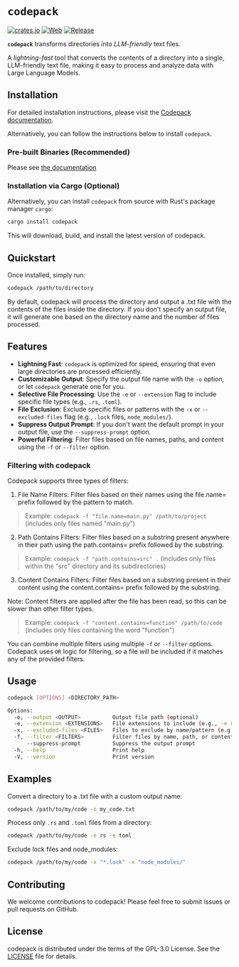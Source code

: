 # `codepack`

[![crates.io](https://img.shields.io/crates/v/codepack.svg)](https://crates.io/crates/codepack) [![Web](https://github.com/JasonLovesDoggo/codepack/actions/workflows/web.yml/badge.svg)](https://github.com/JasonLovesDoggo/codepack/actions/workflows/web.yml) [![Release](https://github.com/JasonLovesDoggo/codepack/actions/workflows/release.yml/badge.svg)](https://github.com/JasonLovesDoggo/codepack/actions/workflows/release.yml)

**`codepack`** transforms directories into _LLM-friendly_ text files.

A _lightning-fast_ tool that converts the contents of a directory into a single, LLM-friendly text file, making it easy to process and analyze data with Large Language Models.

## Installation

For detailed installation instructions, please visit the [Codepack documentation](https://codepack.jasoncameron.dev/).

Alternatively, you can follow the instructions below to install `codepack`.

### Pre-built Binaries (Recommended)

Please see [the documentation](https://codepack.jasoncameron.dev)

### Installation via Cargo (Optional)

Alternatively, you can install `codepack` from source with Rust's package manager `cargo`:

```sh
cargo install codepack
```

This will download, build, and install the latest version of codepack.

## Quickstart

Once installed, simply run:

```bash
codepack /path/to/directory
```

By default, codepack will process the directory and output a .txt file with the contents of the files inside the directory. If you don't specify an output file, it will generate one based on the directory name and the number of files processed.

## Features

- **Lightning Fast**: `codepack` is optimized for speed, ensuring that even large directories are processed efficiently.
- **Customizable Output**: Specify the output file name with the `-o` option, or let `codepack` generate one for you.
- **Selective File Processing**: Use the `-e` or `--extension` flag to include specific file types (e.g., `.rs`, `.toml`).
- **File Exclusion**: Exclude specific files or patterns with the `-x` or `--excluded-files` flag (e.g., `.lock` files, `node_modules/`).
- **Suppress Output Prompt**: If you don't want the default prompt in your output file, use the `--suppress-prompt` option.
- **Powerful Filtering**: Filter files based on file names, paths, and content using the `-f` or `--filter` option.

### Filtering with codepack

Codepack supports three types of filters:

1. File Name Filters: Filter files based on their names using the file.name= prefix followed by the pattern to match.

> Example: `codepack -f "file.name=main.py" /path/to/project` (includes only files named "main.py")

2. Path Contains Filters: Filter files based on a substring present anywhere in their path using the path.contains= prefix followed by the substring.

> Example: `codepack -f "path.contains=src" .` (includes only files within the "src" directory and its subdirectories)

3. Content Contains Filters: Filter files based on a substring present in their content using the content.contains= prefix followed by the substring.

Note: Content filters are applied after the file has been read, so this can be slower than other filter types.

> Example: `codepack -f "content.contains=function" /path/to/code` (includes only files containing the word "function")

You can combine multiple filters using multiple `-f` or `--filter` options. Codepack uses `OR` logic for filtering, so a file will be included if it matches any of the provided filters.

## Usage

```bash
codepack [OPTIONS] <DIRECTORY_PATH>

Options:
  -o, --output <OUTPUT>          Output file path (optional)
  -e, --extension <EXTENSIONS>   File extensions to include (e.g., -e rs -e toml)
  -x, --excluded-files <FILES>   Files to exclude by name/pattern (e.g., -x *.lock -x node_modules/)
  -f, --filter <FILTERS>         Filter files by name, path, or content (e.g., -f "file.name=main.rs")
      --suppress-prompt          Suppress the output prompt
  -h, --help                     Print help
  -V, --version                  Print version
```

## Examples

Convert a directory to a .txt file with a custom output name:

```bash
codepack /path/to/my/code -o my_code.txt
```

Process only `.rs` and `.toml` files from a directory:

```bash
codepack /path/to/my/code -e rs -e toml
```

Exclude lock files and node_modules:

```bash
codepack /path/to/my/code -x "*.lock" -x "node_modules/"
```

## Contributing

We welcome contributions to codepack! Please feel free to submit issues or pull requests on GitHub.

## License

codepack is distributed under the terms of the GPL-3.0 License. See the [LICENSE](./LICENSE) file for details.
